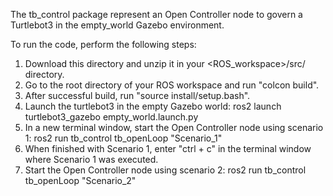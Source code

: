 The tb_control package represent an Open Controller node to govern a Turtlebot3 in the empty_world Gazebo environment. 

To run the code, perform the following steps:
1. Download this directory and unzip it in your <ROS_workspace>/src/ directory.
2. Go to the root directory of your ROS workspace and run "colcon build".
3. After successful build, run "source install/setup.bash".
4. Launch the turtlebot3 in the empty Gazebo world: ros2 launch turtlebot3_gazebo empty_world.launch.py
5. In a new terminal window, start the Open Controller node using scenario 1: ros2 run  tb_control  tb_openLoop "Scenario_1"
6. When finished with Scenario 1, enter "ctrl + c" in the terminal window where Scenario 1 was executed.
7. Start the Open Controller node using scenario 2: ros2 run  tb_control  tb_openLoop "Scenario_2"
